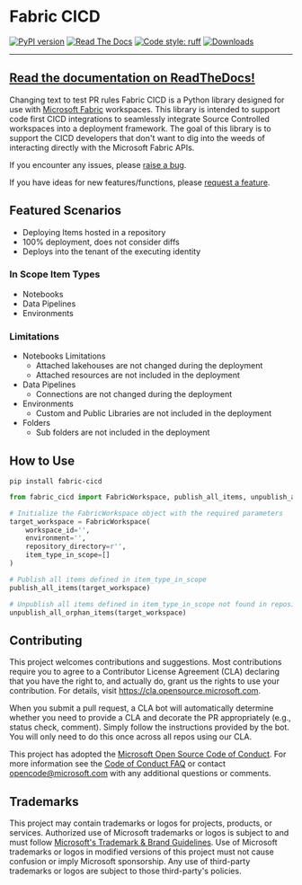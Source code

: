 # Fabric CICD

[![PyPI version](https://badge.fury.io/py/fabric-cicd.svg)](https://badge.fury.io/py/fabric-cicd)
[![Read The Docs](https://readthedocs.org/projects/fabric-cicd/badge/?version=latest&style=flat)](https://readthedocs.org/projects/fabric-cicd/)
[![Code style: ruff](https://img.shields.io/badge/code%20style-ruff-000000.svg)](https://github.com/charliermarsh/ruff)
[![Downloads](https://static.pepy.tech/badge/fabric-cicd)](https://pepy.tech/project/fabric-cicd)

---

## [Read the documentation on ReadTheDocs!](https://fabric-cicd.readthedocs.io/en/stable/)
Changing text to test PR rules
Fabric CICD is a Python library designed for use with [Microsoft Fabric](https://learn.microsoft.com/en-us/fabric/) workspaces. This library is intended to support code first CICD integrations to seamlessly integrate Source Controlled workspaces into a deployment framework. The goal of this library is to support the CICD developers that don't want to dig into the weeds of interacting directly with the Microsoft Fabric APIs.

If you encounter any issues, please [raise a bug](https://github.com/microsoft/fabric-cicd/issues/new?assignees=&labels=&projects=&template=bug_report.md&title=).

If you have ideas for new features/functions, please [request a feature](https://github.com/microsoft/fabric-cicd/issues/new?assignees=&labels=&projects=&template=feature_request.md&title=).

## Featured Scenarios

- Deploying Items hosted in a repository
- 100% deployment, does not consider diffs
- Deploys into the tenant of the executing identity

### In Scope Item Types

- Notebooks
- Data Pipelines
- Environments

### Limitations

- Notebooks Limitations
  - Attached lakehouses are not changed during the deployment
  - Attached resources are not included in the deployment
- Data Pipelines
  - Connections are not changed during the deployment
- Environments
  - Custom and Public Libraries are not included in the deployment
- Folders
  - Sub folders are not included in the deployment

## How to Use

```shell
pip install fabric-cicd
```

```python
from fabric_cicd import FabricWorkspace, publish_all_items, unpublish_all_orphan_items

# Initialize the FabricWorkspace object with the required parameters
target_workspace = FabricWorkspace(
    workspace_id='',
    environment='',
    repository_directory=r'',
    item_type_in_scope=[]
)

# Publish all items defined in item_type_in_scope
publish_all_items(target_workspace)

# Unpublish all items defined in item_type_in_scope not found in repository
unpublish_all_orphan_items(target_workspace)
```

## Contributing

This project welcomes contributions and suggestions. Most contributions require you to agree to a
Contributor License Agreement (CLA) declaring that you have the right to, and actually do, grant us
the rights to use your contribution. For details, visit https://cla.opensource.microsoft.com.

When you submit a pull request, a CLA bot will automatically determine whether you need to provide
a CLA and decorate the PR appropriately (e.g., status check, comment). Simply follow the instructions
provided by the bot. You will only need to do this once across all repos using our CLA.

This project has adopted the [Microsoft Open Source Code of Conduct](https://opensource.microsoft.com/codeofconduct/).
For more information see the [Code of Conduct FAQ](https://opensource.microsoft.com/codeofconduct/faq/) or
contact [opencode@microsoft.com](mailto:opencode@microsoft.com) with any additional questions or comments.

## Trademarks

This project may contain trademarks or logos for projects, products, or services. Authorized use of Microsoft
trademarks or logos is subject to and must follow
[Microsoft's Trademark & Brand Guidelines](https://www.microsoft.com/en-us/legal/intellectualproperty/trademarks/usage/general).
Use of Microsoft trademarks or logos in modified versions of this project must not cause confusion or imply Microsoft sponsorship.
Any use of third-party trademarks or logos are subject to those third-party's policies.
